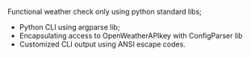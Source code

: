 Functional weather check only using python standard libs;
- Python CLI using argparse lib;
- Encapsulating access to OpenWeatherAPIkey with ConfigParser lib
- Customized CLI output using ANSI escape codes.